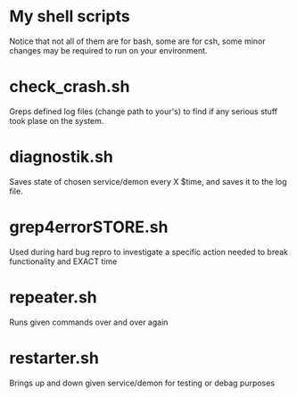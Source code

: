 # My shell scripts 
Notice that not all of them are for bash, some are for csh,
some minor changes may be required to run on your environment.

# check_crash.sh 	
Greps defined log files (change path to your's) to find if any serious stuff took plase on the system.

# diagnostik.sh
Saves state of chosen service/demon every X $time, and saves it to the log file. 

# grep4errorSTORE.sh
Used during hard bug repro to investigate a specific action needed to break functionality and EXACT time

# repeater.sh
Runs given commands over and over again

# restarter.sh
Brings up and down given service/demon for testing or debag purposes

